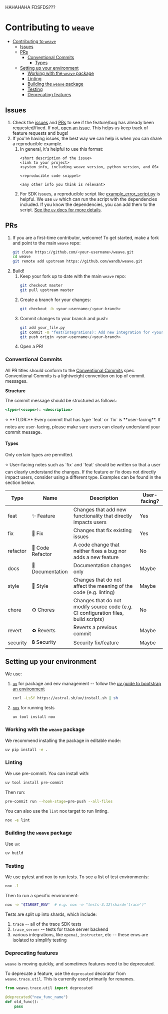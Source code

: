 HAHAHAHA FDSFDS???
# Contributing to `weave`

- [Contributing to `weave`](#contributing-to-weave)
  - [Issues](#issues)
  - [PRs](#prs)
    - [Conventional Commits](#conventional-commits)
      - [Types](#types)
  - [Setting up your environment](#setting-up-your-environment)
    - [Working with the `weave` package](#working-with-the-weave-package)
    - [Linting](#linting)
    - [Building the `weave` package](#building-the-weave-package)
    - [Testing](#testing)
    - [Deprecating features](#deprecating-features)

## Issues
1. Check the [issues](https://github.com/wandb/weave/issues) and [PRs](https://github.com/wandb/weave/pulls) to see if the feature/bug has already been requested/fixed. If not, [open an issue](https://github.com/wandb/weave/issues/new/choose). This helps us keep track of feature requests and bugs!
2. If you're having issues, the best way we can help is when you can share a reproducible example.
   1. In general, it's helpful to use this format:
      ```
      <short description of the issue>
      <link to your project>
      <system info, including weave version, python version, and OS>

      <reproducible code snippet>

      <any other info you think is relevant>
      ```
   2. For SDK issues, a reproducible script like [example_error_script.py](examples/contributing/example_error_script.py) is helpful.  We use `uv` which can run the script with the dependencies included.  If you know the dependencies, you can add them to the script.  [See the `uv` docs for more details](https://docs.astral.sh/uv/guides/scripts/).

## PRs
1. If you are a first-time contributor, welcome! To get started, make a fork and point to the main `weave` repo:
   ```sh
   git clone https://github.com/<your-username>/weave.git
   cd weave
   git remote add upstream https://github.com/wandb/weave.git
   ```
3. Build!
   1. Keep your fork up to date with the main `weave` repo:
      ```sh
      git checkout master
      git pull upstream master
      ```
   2. Create a branch for your changes:
      ```sh
      git checkout -b <your-username>/<your-branch>
      ```
   3. Commit changes to your branch and push:
      ```sh
      git add your_file.py
      git commit -m "feat(integrations): Add new integration for <your-package>"
      git push origin <your-username>/<your-branch>
      ```
   4. Open a PR!

### Conventional Commits

All PR titles should conform to the [Conventional Commits](https://www.conventionalcommits.org/en/v1.0.0/) spec. Conventional Commits is a lightweight convention on top of commit messages.

**Structure**

The commit message should be structured as follows:

```jsx
<type>(<scope>): <description>
```

<aside>
⭐ **TLDR:** Every commit that has type `feat` or `fix` is **user-facing**.
If notes are user-facing, please make sure users can clearly understand your commit message.

</aside>

#### Types

Only certain types are permitted.

<aside>
⭐ User-facing notes such as `fix` and `feat` should be written so that a user can clearly understand the changes.
If the feature or fix does not directly impact users, consider using a different type.
Examples can be found in the section below.

</aside>

| Type     | Name             | Description                                                                         | User-facing? |
| -------- | ---------------- | ----------------------------------------------------------------------------------- | ------------ |
| feat     | ✨ Feature       | Changes that add new functionality that directly impacts users                      | Yes          |
| fix      | 🐛 Fix           | Changes that fix existing issues                                                    | Yes          |
| refactor | 💎 Code Refactor | A code change that neither fixes a bug nor adds a new feature                       | No           |
| docs     | 📜 Documentation | Documentation changes only                                                          | Maybe        |
| style    | 💅 Style         | Changes that do not affect the meaning of the code (e.g. linting)                   | Maybe        |
| chore    | ⚙️ Chores        | Changes that do not modify source code (e.g. CI configuration files, build scripts) | No           |
| revert   | ♻️ Reverts       | Reverts a previous commit                                                           | Maybe        |
| security | 🔒 Security      | Security fix/feature                                                                | Maybe        |

## Setting up your environment

We use:

1. [`uv`](<(https://astral.sh/blog/uv)>) for package and env management -- follow the [uv guide to bootstrap an environment](https://docs.astral.sh/uv/getting-started/installation/)
   ```sh
   curl -LsSf https://astral.sh/uv/install.sh | sh
   ```
2. [`nox`](https://nox.thea.codes/en/stable/tutorial.html#installation) for running tests
   ```sh
   uv tool install nox
   ```

### Working with the `weave` package

We recommend installing the package in editable mode:

```sh
uv pip install -e .
```

### Linting

We use pre-commit. You can install with:

```sh
uv tool install pre-commit
```

Then run:

```sh
pre-commit run --hook-stage=pre-push --all-files
```

You can also use the `lint` nox target to run linting.

```sh
nox -e lint
```

### Building the `weave` package

Use `uv`:

```sh
uv build
```

### Testing

We use pytest and nox to run tests. To see a list of test environments:

```sh
nox -l
```

Then to run a specific environment:

```sh
nox -e "$TARGET_ENV"  # e.g. nox -e "tests-3.12(shard='trace')"
```

Tests are split up into shards, which include:

1. `trace` -- all of the trace SDK tests
2. `trace_server` -- tests for trace server backend
3. various integrations, like `openai`, `instructor`, etc -- these envs are isolated to simplify testing

### Deprecating features

`weave` is moving quickly, and sometimes features need to be deprecated.

To deprecate a feature, use the `deprecated` decorator from `weave.trace.util`. This is currently used primarily for renames.

```python
from weave.trace.util import deprecated

@deprecated("new_func_name")
def old_func():
    pass
```
